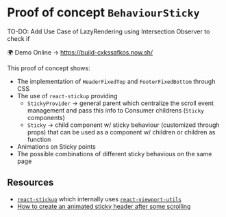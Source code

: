 # Proof of concept `BehaviourSticky`

TO-DO: Add Use Case of LazyRendering using Intersection Observer to check if 

🌍 Demo Online → https://build-cxkssafkos.now.sh/

This proof of concept shows:
- The implementation of `HeaderFixedTop` and `FooterFixedBottom` through CSS
- The use of `react-stickup` providing
    - `StickyProvider` → general parent which centralize the scroll event management and pass this info to Consumer childrens (`Sticky` components)
    - `Sticky` → child component w/ sticky behaviour (customized through props) that can be used as a component w/ children or children as function
- Animations on Sticky points
- The possible combinations of different sticky behavious on the same page


## Resources

- [`react-stickup`](https://github.com/garthenweb/react-stickup/) which internally uses [`react-viewport-utils`](https://github.com/garthenweb/react-viewport-utils)
- [How to create an animated sticky header after some scrolling](http://www.menucool.com/ui/animated-sticky-header-on-scroll)